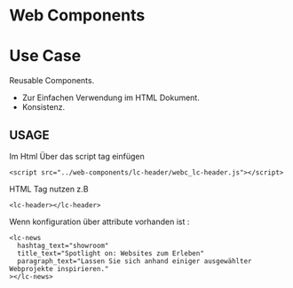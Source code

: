 # Web Components

# Use Case

Reusable Components.

- Zur Einfachen Verwendung im HTML Dokument.
- Konsistenz.

## USAGE

Im Html Über das script tag einfügen

    <script src="../web-components/lc-header/webc_lc-header.js"></script>

HTML Tag nutzen z.B

    <lc-header></lc-header>

Wenn konfiguration über attribute vorhanden ist :

    <lc-news
      hashtag_text="showroom"
      title_text="Spotlight on: Websites zum Erleben"
      paragraph_text="Lassen Sie sich anhand einiger ausgewählter Webprojekte inspirieren."
    ></lc-news>
